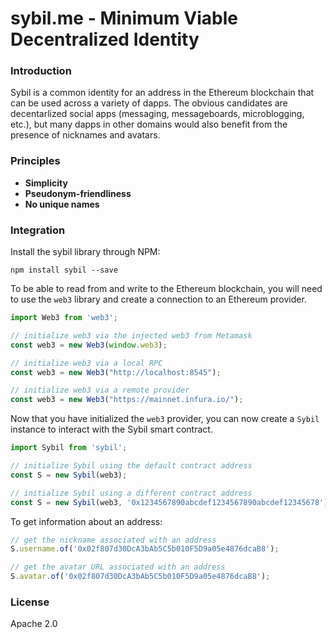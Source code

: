 # sybil.me - Minimum Viable Decentralized Identity

### Introduction

Sybil is a common identity for an address in the Ethereum blockchain that can be used across a variety of dapps. The obvious candidates are decentarlized social apps (messaging, messageboards, microblogging, etc.), but many dapps in other domains would also benefit from the presence of nicknames and avatars.

### Principles

* **Simplicity**
* **Pseudonym-friendliness**
* **No unique names**

### Integration

Install the sybil library through NPM:

```
npm install sybil --save
```

To be able to read from and write to the Ethereum blockchain, you will need to use the `web3` library and create a connection to an Ethereum provider.

```javascript
import Web3 from 'web3';

// initialize web3 via the injected web3 from Metamask
const web3 = new Web3(window.web3);

// initialize web3 via a local RPC
const web3 = new Web3("http://localhost:8545");

// initialize web3 via a remote provider
const web3 = new Web3("https://mainnet.infura.io/");
```

Now that you have initialized the `web3` provider, you can now create a `Sybil` instance to interact with the Sybil smart contract.

```javascript
import Sybil from 'sybil';

// initialize Sybil using the default contract address
const S = new Sybil(web3);

// initialize Sybil using a different contract address
const S = new Sybil(web3, '0x1234567890abcdef1234567890abcdef12345678');
```

To get information about an address:

```javascript
// get the nickname associated with an address
S.username.of('0x02f807d30DcA3bAb5C5b010F5D9a05e4876dcaB8');

// get the avatar URL associated with an address
S.avatar.of('0x02f807d30DcA3bAb5C5b010F5D9a05e4876dcaB8');
```

### License

Apache 2.0

